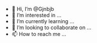 - 👋 Hi, I’m @Gjnbjb
- 👀 I’m interested in ...
- 🌱 I’m currently learning ...
- 💞️ I’m looking to collaborate on ...
- 📫 How to reach me ...

<!---
Gjnbjb/Gjnbjb is a ✨ special ✨ repository because its `README.md` (this file) appears on your GitHub profile.
You can click the Preview link to take a look at your changes.
--->

